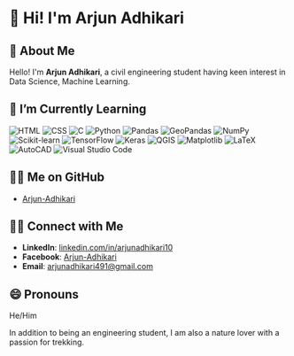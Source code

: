 # 👋 Hi! I'm **Arjun Adhikari**

## 👷 About Me
Hello! I'm **Arjun Adhikari**, a civil engineering student having keen interest in Data Science, Machine Learning.

## 🌱 I’m Currently Learning
![HTML](https://img.shields.io/badge/-HTML5-000?&logo=HTML5)
![CSS](https://img.shields.io/badge/-CSS3-000?&logo=CSS3)
![C](https://img.shields.io/badge/-C-000?&logo=C)
![Python](https://img.shields.io/badge/-Python-000?&logo=Python)
![Pandas](https://img.shields.io/badge/-Pandas-000?&logo=Pandas)
![GeoPandas](https://img.shields.io/badge/-GeoPandas-000?&logo=GeoPandas)
![NumPy](https://img.shields.io/badge/-NumPy-000?&logo=NumPy)
![Scikit-learn](https://img.shields.io/badge/-Scikit--learn-000?&logo=Scikit-learn)
![TensorFlow](https://img.shields.io/badge/-TensorFlow-000?&logo=TensorFlow)
![Keras](https://img.shields.io/badge/-Keras-000?&logo=Keras)
![QGIS](https://img.shields.io/badge/-QGIS-000?&logo=QGIS)
![Matplotlib](https://img.shields.io/badge/-Matplotlib-000?&logo=Matplotlib)
![LaTeX](https://img.shields.io/badge/-LaTeX-000?&logo=LaTeX)
![AutoCAD](https://img.shields.io/badge/-AutoCAD-000?&logo=AutoCAD)
![Visual Studio Code](https://img.shields.io/badge/-Visual%20Studio%20Code-000?&logo=Visual%20Studio%20Code)


## 👨‍💻 Me on GitHub
- [Arjun-Adhikari](https://github.com/arjunadhikari10)

## 🤝🏻 Connect with Me
- **LinkedIn**: [linkedin.com/in/arjunadhikari10](https://www.linkedin.com/in/arjunadhikari10/)
- **Facebook**: [Arjun-Adhikari](https://www.facebook.com/geneius.b.arjun)
- **Email**: arjunadhikari491@gmail.com

## 😄 Pronouns
He/Him

In addition to being an engineering student, I am also a nature lover with a passion for trekking.

